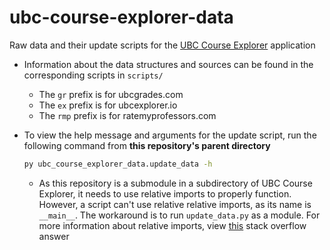# ubc-course-explorer-data

Raw data and their update scripts for the [UBC Course Explorer](https://github.com/patrick-5546/ubc-course-explorer) application

- Information about the data structures and sources can be found in the corresponding scripts in `scripts/`
  - The `gr` prefix is for ubcgrades.com
  - The `ex` prefix is for ubcexplorer.io
  - The `rmp` prefix is for ratemyprofessors.com
- To view the help message and arguments for the update script, run the following command from **this repository's parent directory**

    ```sh
    py ubc_course_explorer_data.update_data -h
    ```

  - As this repository is a submodule in a subdirectory of UBC Course Explorer, it needs to use relative imports to properly function. However, a script can't use relative relative imports, as its name is `__main__`. The workaround is to run `update_data.py` as a module. For more information about relative imports, view [this](https://stackoverflow.com/a/14132912) stack overflow answer
